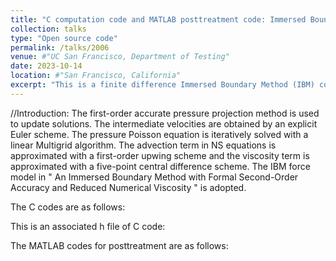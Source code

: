 ```yaml
---
title: "C computation code and MATLAB posttreatment code: Immersed Boundary Method for fluid flows passing through a cylinder"
collection: talks
type: "Open source code"
permalink: /talks/2006
venue: #"UC San Francisco, Department of Testing"
date: 2023-10-14
location: #"San Francisco, California"
excerpt: "This is a finite difference Immersed Boundary Method (IBM) code for simulating flow passing through a cylinder. The C and MATLAB codes are pasted here. <br/><img src='/images/cavity.png' width='220px'>"
---
```


//Introduction: The first-order accurate pressure projection method is used to update solutions. The intermediate velocities are obtained by an explicit Euler scheme. The pressure Poisson equation is iteratively solved with a linear Multigrid algorithm.
The advection term in NS equations is approximated with a first-order upwing scheme and the viscosity term is approximated with a five-point central difference scheme. 
The IBM force model in " An Immersed Boundary Method with Formal Second-Order Accuracy and Reduced Numerical Viscosity " is adopted. 

The C codes are as follows:








This is an associated h file of C code:






The MATLAB codes for posttreatment are as follows:
